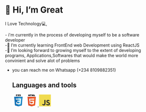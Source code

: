 <h1>👋 Hi, I’m Great</h1>

<P> I Love Technology💻,</p>
-  i'm currently in the process of developing myself to be a software developer<br>
-🌱 I’m currently learning FrontEnd web Development using ReactJS<a href="reactjs.org"><img src=""><a/><br>
-💞️ I’m looking forward to growing myself to the extent of developing programs,
   Applications,Softwares that would make the world more convinient and solve alot of problems
   
- you can reach me on Whatsapp (+234 8109882351)
   <h2>Languages and tools</h2>
   <a href="https://www.w3schools.com/css/"><img src="https://raw.githubusercontent.com/devicons/devicon/master/icons/css3/css3-original-wordmark.svg" alt="css3" width="40" height="40"><a/>
    <a href="https://www.w3.org/html/" target="_blank" rel="noreferrer"> <img src="https://raw.githubusercontent.com/devicons/devicon/master/icons/html5/html5-original-wordmark.svg" alt="html5" width="40" height="40"/>
    </a> <a href="https://developer.mozilla.org/en-US/docs/Web/JavaScript" target="_blank" rel="noreferrer"> <img src="https://raw.githubusercontent.com/devicons/devicon/master/icons/javascript/javascript-original.svg" alt="javascript" width="40" height="40"/>


<!---
B-lovedth/B-lovedth is a ✨ special ✨ repository because its `README.md` (this file) appears on your GitHub profile.
You can click the Preview link to take a look at your changes.
--->
